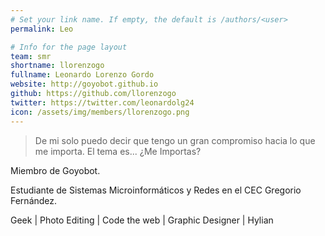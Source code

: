 ```yaml
---
# Set your link name. If empty, the default is /authors/<user>
permalink: Leo

# Info for the page layout
team: smr
shortname: llorenzogo
fullname: Leonardo Lorenzo Gordo
website: http://goyobot.github.io
github: https://github.com/llorenzogo
twitter: https://twitter.com/leonardolg24
icon: /assets/img/members/llorenzogo.png
---
```

> De mi solo puedo decir que tengo un gran compromiso hacia lo que me importa. El tema es... ¿Me Importas?

Miembro de Goyobot. 

Estudiante de Sistemas Microinformáticos y Redes en el CEC Gregorio Fernández.  

Geek  |  Photo Editing  |  Code the web  |  Graphic Designer  | Hylian  
        
